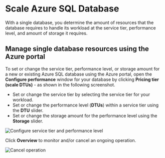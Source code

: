 # Scale Azure SQL Database

With a single database, you determine the amount of resources that the database requires to handle its workload at the service tier, performance level, and amount of storage it requires. 

## Manage single database resources using the Azure portal

To set or change the service tier, performance level, or storage amount for a new or existing Azure SQL database using the Azure portal, open the **Configure performance** window for your database by clicking **Pricing tier (scale DTUs)** - as shown in the following screenshot. 

- Set or change the service tier by selecting the service tier for your workload. 
- Set or change the performance level (**DTUs**) within a service tier using the **DTU** slider.
- Set or change the storage amount for the performance level using the **Storage** slider. 

![Configure service tier and performance level](https://raw.githubusercontent.com/MicrosoftDocs/azure-docs/master/articles/sql-database/media/sql-database-single-database-resources/change-service-tier.png)

Click **Overview** to monitor and/or cancel an ongoing operation.

![Cancel operation](https://raw.githubusercontent.com/MicrosoftDocs/azure-docs/master/articles/sql-database/media/sql-database-single-database-resources/cancel-operation.png)


